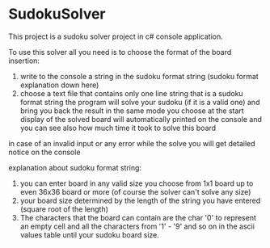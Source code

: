 # SudokuSolver

This project is a sudoku solver project in c# console application.

To use this solver all you need is to choose the format of the board insertion:

1. write to the console a string in the sudoku format string (sudoku format explanation down here)
2. choose a text file that contains only one line string that is a sudoku format string
the program will solve your sudoku (if it is a valid one) and bring you back the result in the same mode you choose at the start display of the solved board will automatically printed on the console and you can see also how much time it took to solve this board

in case of an invalid input or any error while the solve you will get detailed notice on the console

explanation about sudoku format string:

1. you can enter board in any valid size you choose from 1x1 board up to even 36x36 board or more (of course the solver can't solve any size)
2. your board size determined by the length of the string you have entered (square root of the length)
3. The characters that the board can contain are the char '0' to represent an empty cell and all the characters from '1' - '9' and so on in the ascii values table until your sudoku board size.

